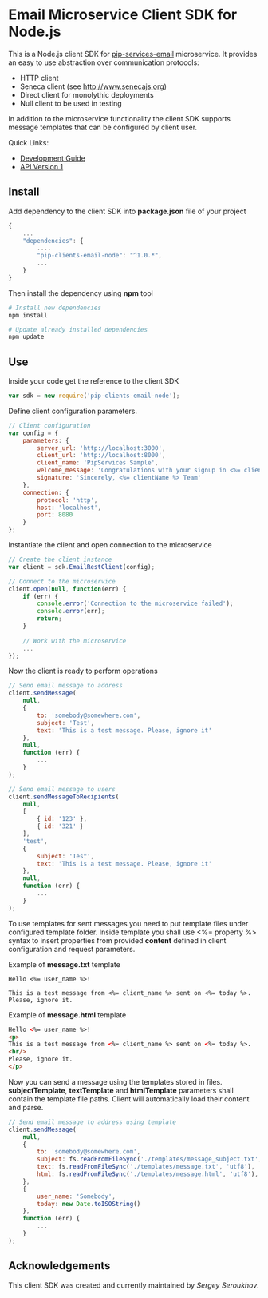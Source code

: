 # Email Microservice Client SDK for Node.js

This is a Node.js client SDK for [pip-services-email](https://github.com/pip-services-users/pip-services-email-node) microservice.
It provides an easy to use abstraction over communication protocols:

* HTTP client
* Seneca client (see http://www.senecajs.org)
* Direct client for monolythic deployments
* Null client to be used in testing

In addition to the microservice functionality the client SDK supports message templates 
that can be configured by client user. 

<a name="links"></a> Quick Links:

* [Development Guide](doc/Development.md)
* [API Version 1](doc/NodeClientApiV1.md)

## Install

Add dependency to the client SDK into **package.json** file of your project
```javascript
{
    ...
    "dependencies": {
        ....
        "pip-clients-email-node": "^1.0.*",
        ...
    }
}
```

Then install the dependency using **npm** tool
```bash
# Install new dependencies
npm install

# Update already installed dependencies
npm update
```

## Use

Inside your code get the reference to the client SDK
```javascript
var sdk = new require('pip-clients-email-node');
```

Define client configuration parameters.

```javascript
// Client configuration
var config = {
    parameters: {
        server_url: 'http://localhost:3000',
        client_url: 'http://localhost:8000',
        client_name: 'PipServices Sample',
        welcome_message: 'Congratulations with your signup in <%= clientName %>!',
        signature: 'Sincerely, <%= clientName %> Team'
    },
    connection: {
        protocol: 'http',
        host: 'localhost', 
        port: 8080
    }
};
```

Instantiate the client and open connection to the microservice
```javascript
// Create the client instance
var client = sdk.EmailRestClient(config);

// Connect to the microservice
client.open(null, function(err) {
    if (err) {
        console.error('Connection to the microservice failed');
        console.error(err);
        return;
    }
    
    // Work with the microservice
    ...
});
```

Now the client is ready to perform operations
```javascript
// Send email message to address
client.sendMessage(
    null,
    { 
        to: 'somebody@somewhere.com',
        subject: 'Test',
        text: 'This is a test message. Please, ignore it'
    },
    null,
    function (err) {
        ...
    }
);
```

```javascript
// Send email message to users
client.sendMessageToRecipients(
    null,
    [
        { id: '123' },
        { id: '321' }
    ],
    'test',
    { 
        subject: 'Test',
        text: 'This is a test message. Please, ignore it'
    },
    null,
    function (err) {
        ...
    }
);
```

To use templates for sent messages you need to put template files
under configured template folder. Inside template you shall use &lt;%= property %&gt; syntax
to insert properties from provided **content** defined in client configuration and request parameters.

Example of **message.txt** template
```text
Hello <%= user_name %>!

This is a test message from <%= client_name %> sent on <%= today %>.
Please, ignore it.
```

Example of **message.html** template
```html
Hello <%= user_name %>!
<p>
This is a test message from <%= client_name %> sent on <%= today %>. 
<br/>
Please, ignore it.
</p>
```

Now you can send a message using the templates stored in files. 
**subjectTemplate**, **textTemplate** and **htmlTemplate** parameters shall contain the template file paths.
Client will automatically load their content and parse.

```javascript
// Send email message to address using template
client.sendMessage(
    null,
    { 
        to: 'somebody@somewhere.com',
        subject: fs.readFromFileSync('./templates/message_subject.txt', 'utf8'),
        text: fs.readFromFileSync('./templates/message.txt', 'utf8'),
        html: fs.readFromFileSync('./templates/message.html', 'utf8'),
    },
    {
        user_name: 'Somebody',
        today: new Date.toISOString()
    },
    function (err) {
        ...
    }
);
```

## Acknowledgements

This client SDK was created and currently maintained by *Sergey Seroukhov*.

